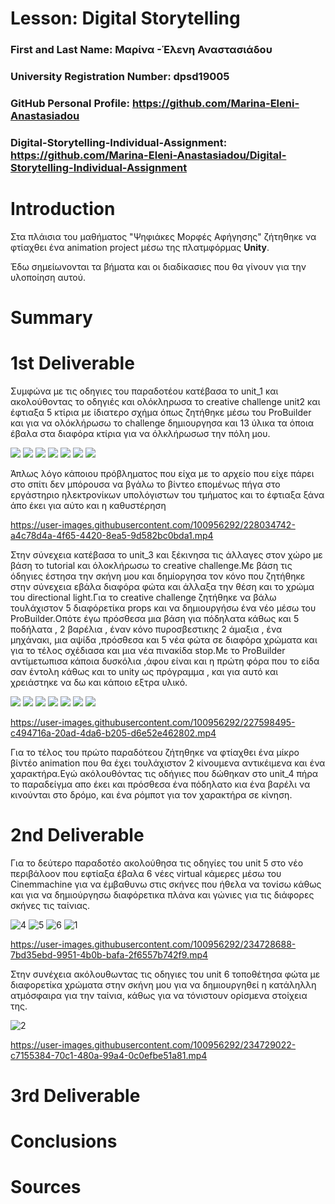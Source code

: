 # Lesson: Digital Storytelling

### First and Last Name: Μαρίνα -Έλενη Αναστασιάδου 
### University Registration Number: dpsd19005
### GitHub Personal Profile: https://github.com/Marina-Eleni-Anastasiadou
### Digital-Storytelling-Individual-Assignment: https://github.com/Marina-Eleni-Anastasiadou/Digital-Storytelling-Individual-Assignment

# Introduction
Στα πλάισια του μαθήματος "Ψηφιάκες Μορφές Αφήγησης" ζήτηθηκε να φτίαχθει ένα animation project μέσω της πλατμφόρμας **Unity**.
<p>Έδω σημείωνονται τα βήματα και οι διαδίκασιες που θα γίνουν για την υλοποίηση αυτού.</p>


# Summary


# 1st Deliverable
<p>Συμφώνα με τις οδηγιες του παραδοτέου κατέβασα  το unit_1 και ακολούθοντας το οδηγιές και ολόκληρωσα το creative challenge unit2 και έφτιαξα 5 κτίρια με ίδιατερο σχήμα όπως ζητήθηκε μέσω του ProBuilder και για να ολόκλήρωσω το challenge δημιουργησα και 13 ύλικα  τα όποια έβαλα στα διαφόρα κτίρια για να όλκλήρωσωσ την πόλη μου.</p>

![](https://github.com/Marina-Eleni-Anastasiadou/Digital-Storytelling-Individual-Assignment/blob/main/my_report/NEO_1.png)
![](https://github.com/Marina-Eleni-Anastasiadou/Digital-Storytelling-Individual-Assignment/blob/main/my_report/NEO_2.png)
![](https://github.com/Marina-Eleni-Anastasiadou/Digital-Storytelling-Individual-Assignment/blob/main/my_report/NEO_3.png)
![](https://github.com/Marina-Eleni-Anastasiadou/Digital-Storytelling-Individual-Assignment/blob/main/my_report/NEO_4.png)
![](https://github.com/Marina-Eleni-Anastasiadou/Digital-Storytelling-Individual-Assignment/blob/main/my_report/NEO_5.png)
![](https://github.com/Marina-Eleni-Anastasiadou/Digital-Storytelling-Individual-Assignment/blob/main/my_report/NEO_6.png)
![](https://github.com/Marina-Eleni-Anastasiadou/Digital-Storytelling-Individual-Assignment/blob/main/my_report/NEO_7.png)


<p>Άπλως λόγο κάποιου πρόβληματος που είχα με το αρχείο που είχε πάρει στο σπίτι δεν μπόρουσα να βγάλω το βίντεο επομένως πήγα στο εργάστηριο ηλεκτρονίκων υπολόγιστων του τμήματος  και το έφτιαξα ξάνα άπο έκει για αύτο και η καθυστέρηση</p>


https://user-images.githubusercontent.com/100956292/228034742-a4c78d4a-4f65-4420-8ea5-9d582bc0bda1.mp4





<p>Στην σύνεχεια κατέβασα το unit_3 και ξέκινησα τις άλλαγες στον χώρο με βάση το tutorial και όλοκλήρωσω το creative challenge.Με βάση τις όδηγιες έστησα την σκήνη μου και δημίοργησα τον κόνο που ζητήθηκε στην σύνεχεια εβάλα διαφόρα φώτα και άλλαξα την θέση και το χρώμα του directional light.Για το creative challenge ζητήθηκε να  βάλω τουλάχιστον 5 διαφόρετίκα props και να δημιουργήσω ένα νέο μέσω του ProBuilder.Οπότε έγω πρόσθεσα μια βάση για πόδηλατα κάθως και 5 ποδήλατα , 2 βαρέλια , έναν κόνο πυροσβεστικης 2 άμαξια , ένα μηχάνακι, μια αψίδα ,πρόσθεσα και 5 νέα φώτα σε διαφόρα χρώματα  και για το τέλος σχέδιασα και μια νέα πινακίδα stop.Με το ProBuilder αντίμετωπισα κάποια δυσκόλια ,άφου είναι και η πρώτη φόρα που το είδα σαν έντολη κάθως και το unity ως πρόγραμμα , και για αυτό και χρειάστηκε να δω και κάποιο εξτρα υλικό.</p>

![](https://github.com/Marina-Eleni-Anastasiadou/Digital-Storytelling-Individual-Assignment/blob/main/my_report/FOTO_KONOY.png)
![](https://github.com/Marina-Eleni-Anastasiadou/Digital-Storytelling-Individual-Assignment/blob/main/my_report/NEA%20SKINI.png)
![](https://github.com/Marina-Eleni-Anastasiadou/Digital-Storytelling-Individual-Assignment/blob/main/my_report/NEA%20SKINI2.png)
![](https://github.com/Marina-Eleni-Anastasiadou/Digital-Storytelling-Individual-Assignment/blob/main/my_report/NEA%20SKINI3.png)
![](https://github.com/Marina-Eleni-Anastasiadou/Digital-Storytelling-Individual-Assignment/blob/main/my_report/NEA%20SKINI4.png)
![](https://github.com/Marina-Eleni-Anastasiadou/Digital-Storytelling-Individual-Assignment/blob/main/my_report/NEA%20SKINI5.png)
![](https://github.com/Marina-Eleni-Anastasiadou/Digital-Storytelling-Individual-Assignment/blob/main/my_report/STOP.png)


https://user-images.githubusercontent.com/100956292/227598495-c494716a-20ad-4da6-b205-d6e52e462802.mp4


<p>Για το τέλος του πρώτο παραδότεου ζήτηθηκε να φτίαχθει ένα μίκρο βίντέο animation που θα έχει τουλάχιστον 2 κίνουμενα αντικέιμενα  και ένα χαρακτήρα.Εγώ ακόλουθόντας τις οδήγιες που δώθηκαν στο unit_4 πήρα το παραδείγμα απο έκει και πρόσθεσα ένα πόδηλατο κια ένα βαρέλι να κινούνται στο δρόμο, και ένα ρόμποτ για τον χαρακτήρα σε κίνηση.
</p>



# 2nd Deliverable

<p>Για το δεύτερο παραδοτέο ακολούθησα τις οδηγίες του unit 5 στο νέο περιβάλοον που εφτίαξα έβαλα 6 νέες virtual  κάμερες μέσω του Cinemmachine για να έμβαθυνω στις σκήνες που ήθελα να τονίσω κάθως  και για να δημιούργησω διαφόρετικα πλάνα και γώνιες για τις διάφορες σκήνες τις ταίνιας.
</p>

![4](https://user-images.githubusercontent.com/100956292/236253407-6c0463c3-a278-4e3f-816a-8487e25a8d2a.png)
![5](https://user-images.githubusercontent.com/100956292/236253425-50127020-9f71-4295-970f-4bb68953d10e.png)
![6](https://user-images.githubusercontent.com/100956292/236253439-b3e47b15-5043-4152-9425-25c89c3cb25f.png)
![1](https://user-images.githubusercontent.com/100956292/236254648-f3411c67-9ee1-4d28-a6ca-ad1408eee981.png)


https://user-images.githubusercontent.com/100956292/234728688-7bd35ebd-9951-4b0b-bafa-2f6557b742f9.mp4

<p>Στην συνέχεια ακόλουθωντας τις οδηγιες του unit 6 τοποθέτησα φώτα με διαφορετίκα χρώματα στην σκήνη μου για να δημιουργηθεί η κατάληλλη ατμόσφαιρα για την ταίνια, κάθως για να τόνιστουν ορίσμενα στοίχεια της.  </p>

![2](https://user-images.githubusercontent.com/100956292/236255202-f78fcc06-550e-40b7-8b04-1c28ec85e2a3.png)

<p></p>

https://user-images.githubusercontent.com/100956292/234729022-c7155384-70c1-480a-99a4-0c0efbe51a81.mp4












# 3rd Deliverable 


# Conclusions


# Sources
